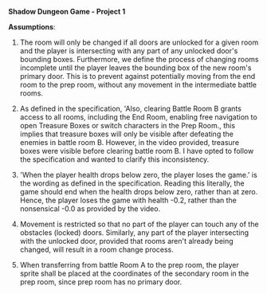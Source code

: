 ****Shadow Dungeon Game - Project 1****

**Assumptions**:

1. The room will only be changed if all doors are unlocked for a given room and the
 player is intersecting with any part of any unlocked door's bounding boxes. Furthermore,
 we define the process of changing rooms incomplete until the player leaves the bounding 
 box of the new room's primary door. This is to prevent against potentially moving from
 the end room to the prep room, without any movement in the intermediate battle rooms.

2. As defined in the specification, 'Also, clearing Battle Room B grants access to all
 rooms, including the End Room, enabling free navigation to open Treasure Boxes or switch
 characters in the Prep Room., this implies that treasure boxes will only be visible after
 defeating the enemies in battle room B. However, in the video provided, treasure boxes
 were visible before clearing battle room B. I have opted to follow the specification and
 wanted to clarify this inconsistency. 

3. 'When the player health drops below zero, the player loses the game.' is the wording 
 as defined in the specification. Reading this literally, the game should end when the health
 drops below zero, rather than at zero. Hence, the player loses the game with health -0.2, 
 rather than the nonsensical -0.0 as provided by the video. 

4. Movement is restricted so that no part of the player can touch any of the obstacles 
 (locked) doors. Similarly, any part of the player intersecting with the unlocked door, 
 provided that rooms aren't already being changed, will result in a room change process.

5. When transferring from battle Room A to the prep room, the player sprite shall be placed 
 at the coordinates of the secondary room in the prep room, since prep room has no primary
 door.